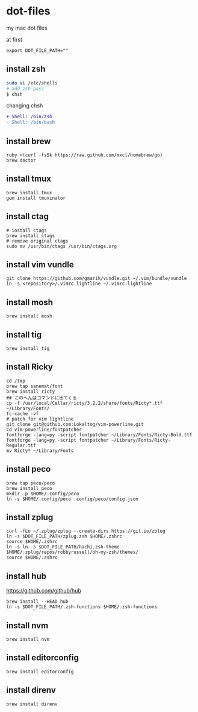 dot-files
=========

my mac dot files

at first 
```
export DOT_FILE_PATH=""
```

install zsh
--

```bash
sudo vi /etc/shells
# add zsh pass
$ chsh
```

changing chsh

```diff
+ Shell: /bin/zsh
- Shell: /bin/bash
```

install brew 
--

```
ruby <(curl -fsSk https://raw.github.com/mxcl/homebrew/go)
brew doctor
```

install tmux
--

```
brew install tmux
gem install tmuxinator

```

install ctag
--

```
# install ctags
brew install ctags
# remove original ctags
sudo mv /usr/bin/ctags /usr/bin/ctags.org
```

install vim vundle
--

```
git clone https://github.com/gmarik/vundle.git ~/.vim/bundle/vundle
ln -s <repository>/.vimrc.lightline ~/.vimrc.lightline
```

install mosh
--

```
brew install mosh
```

## install tig
```
brew install tig
```

install Ricky
--

```
cd /tmp
brew tap sanemat/font
brew install ricty
## このへんはコマンドに出てくる
cp -f /usr/local/Cellar/ricty/3.2.2/share/fonts/Ricty*.ttf ~/Library/Fonts/
fc-cache -vf
# patch for vim lightline
git clone git@github.com:Lokaltog/vim-powerline.git
cd vim-powerline/fontpatcher
fontforge -lang=py -script fontpatcher ~/Library/Fonts/Ricty-Bold.ttf
fontforge -lang=py -script fontpatcher ~/Library/Fonts/Ricty-Regular.ttf
mv Ricty* ~/Library/Fonts
```

install peco
--

```
brew tap peco/peco
brew install peco
mkdir -p $HOME/.config/peco
ln -s $HOME/.config/peco .config/peco/config.json
```

install zplug
--

```
curl -fLo ~/.zplug/zplug --create-dirs https://git.io/zplug
ln -s $DOT_FILE_PATH/zplug.zsh $HOME/.zshrc
source $HOME/.zshrc
ln -s ln -s $DOT_FILE_PATH/hachi.zsh-theme $HOME/.zplug/repos/robbyrussell/oh-my-zsh/themes/
source $HOME/.zshrc
```

install hub
--

https://github.com/github/hub

```
brew install --HEAD hub
ln -s $DOT_FILE_PATH/.zsh-functions $HOME/.zsh-functions
```

install nvm
--

```
brew install nvm
```

install editorconfig
--
```
brew install editorconfig
```

install direnv
--

```
brew install direnv
```
